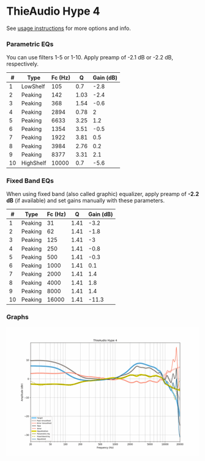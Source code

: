 # ThieAudio Hype 4
See [usage instructions](https://github.com/jaakkopasanen/AutoEq#usage) for more options and info.

### Parametric EQs
You can use filters 1-5 or 1-10. Apply preamp of -2.1 dB or -2.2 dB, respectively.

|   # | Type      |   Fc (Hz) |    Q |   Gain (dB) |
|-----|-----------|-----------|------|-------------|
|   1 | LowShelf  |       105 | 0.7  |        -2.8 |
|   2 | Peaking   |       142 | 1.03 |        -2.4 |
|   3 | Peaking   |       368 | 1.54 |        -0.6 |
|   4 | Peaking   |      2894 | 0.78 |         2   |
|   5 | Peaking   |      6633 | 3.25 |         1.2 |
|   6 | Peaking   |      1354 | 3.51 |        -0.5 |
|   7 | Peaking   |      1922 | 3.81 |         0.5 |
|   8 | Peaking   |      3984 | 2.76 |         0.2 |
|   9 | Peaking   |      8377 | 3.31 |         2.1 |
|  10 | HighShelf |     10000 | 0.7  |        -5.6 |

### Fixed Band EQs
When using fixed band (also called graphic) equalizer, apply preamp of **-2.2 dB** (if available) and set gains manually with these parameters.

|   # | Type    |   Fc (Hz) |    Q |   Gain (dB) |
|-----|---------|-----------|------|-------------|
|   1 | Peaking |        31 | 1.41 |        -3.2 |
|   2 | Peaking |        62 | 1.41 |        -1.8 |
|   3 | Peaking |       125 | 1.41 |        -3   |
|   4 | Peaking |       250 | 1.41 |        -0.8 |
|   5 | Peaking |       500 | 1.41 |        -0.3 |
|   6 | Peaking |      1000 | 1.41 |         0.1 |
|   7 | Peaking |      2000 | 1.41 |         1.4 |
|   8 | Peaking |      4000 | 1.41 |         1.8 |
|   9 | Peaking |      8000 | 1.41 |         1.4 |
|  10 | Peaking |     16000 | 1.41 |       -11.3 |

### Graphs
![](./ThieAudio%20Hype%204.png)
